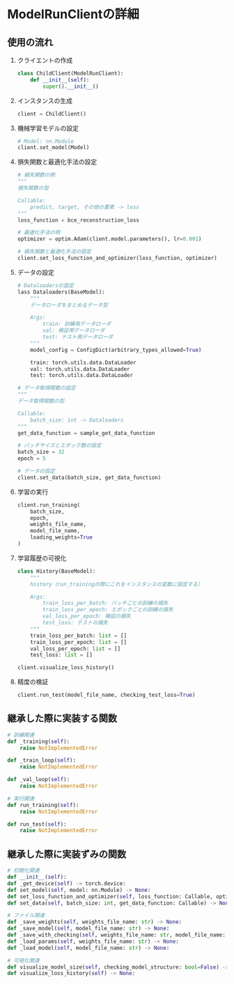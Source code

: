 # ModelRunClientの詳細

## 使用の流れ
1. クライエントの作成
    ```python
    class ChildClient(ModelRunClient):
        def __init__(self):
            super().__init__()
    ```

2. インスタンスの生成
    ```python
    client = ChildClient()
    ```

3. 機械学習モデルの設定
    ```python
    # Model: nn.Module
    client.set_model(Model)
    ```

4. 損失関数と最適化手法の設定
    ```python
    # 損失関数の例
    """
    損失関数の型

    Callable:
        predict, target, その他の要素 -> loss
    """
    loss_function = bce_reconstruction_loss

    # 最適化手法の例
    optimizer = optim.Adam(client.model.parameters(), lr=0.001)

    # 損失関数と最適化手法の設定
    client.set_loss_function_and_optimizer(loss_function, optimizer)
    ```

5. データの設定
    ```python
    # Dataloadersの設定
    lass Dataloaders(BaseModel):
        """
        データローダをまとめるデータ型

        Args:
            train: 訓練用データローダ
            val: 検証用データローダ
            test: テスト用データローダ
        """
        model_config = ConfigDict(arbitrary_types_allowed=True)

        train: torch.utils.data.DataLoader
        val: torch.utils.data.DataLoader
        test: torch.utils.data.DataLoader

    # データ取得関数の設定
    """
    データ取得関数の型

    Callable:
        batch_size: int -> Dataloaders
    """
    get_data_function = sample_get_data_function

    # バッチサイズとエポック数の設定
    batch_size = 32
    epoch = 5

    # データの設定
    client.set_data(batch_size, get_data_function)

6. 学習の実行
    ```python
    client.run_training(
        batch_size,
        epoch,
        weights_file_name, 
        model_file_name,
        loading_weights=True
    )
    ```

7. 学習履歴の可視化
    ```python
    class History(BaseModel):
        """
        history（run_trainingの際にこれをインスタンスの変数に設定する）
    
        Args:
            train_loss_per_batch: バッチごとの訓練の損失
            train_loss_per_epoch: エポックごとの訓練の損失
            val_loss_per_epoch: 検証の損失
            test_loss: テストの損失
        """
        train_loss_per_batch: list = []
        train_loss_per_epoch: list = []
        val_loss_per_epoch: list = []
        test_loss: list = []
    
    client.visualize_loss_history()
    ```

8. 精度の検証
    ```python
    client.run_test(model_file_name, checking_test_loss=True)
    ```

## 継承した際に実装する関数
```python
# 訓練関連
def _training(self):
    raise NotImplementedError

def _train_loop(self):
    raise NotImplementedError

def _val_loop(self):
    raise NotImplementedError

# 実行関連
def run_training(self):
    raise NotImplementedError

def run_test(self):
    raise NotImplementedError
```

## 継承した際に実装ずみの関数
```python
# 初期化関連
def __init__(self):
def _get_device(self) -> torch.device:
def set_model(self, model: nn.Module) -> None:
def set_loss_function_and_optimizer(self, loss_function: Callable, optimizer: optim) -> None:
def set_data(self, batch_size: int, get_data_function: Callable) -> None:

# ファイル関連
def _save_weights(self, weights_file_name: str) -> None:
def _save_model(self, model_file_name: str) -> None:
def _save_with_checking(self, weights_file_name: str, model_file_name: str) -> None:
def _load_params(self, weights_file_name: str) -> None:
def _load_model(self, model_file_name: str) -> None:

# 可視化関連
def visualize_model_size(self, checking_model_structure: bool=False) -> None:
def visualize_loss_history(self) -> None:
```
